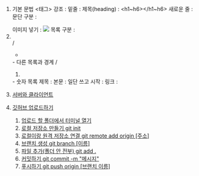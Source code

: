 1. 기본 문법 <태그>
    강조 : <strong></strong>
    밑줄 : <u></u>
    제목(heading) : <h1~h6></h1~h6>
    새로운 줄 : <br>
    문단 구분 : <p></p>
    이미지 넣기 : <img src="주소" width="크기조절">
    목록 구분 : <li></li> / <ul><li></li></ul> - 다른 목록과 경계 / <ol><li></li></ol> - 숫자 목록
    제목 : <title></title>
    본문 : <body></body>
    일단 쓰고 시작 : <!doctype html>
    링크 : <a href="주소">
    
2. 서버와 클라이언트

3. 깃허브 업로드하기
    1. 업로드 할 폴더에서 터미널 열기
    2. 로컬 저장소 만들기 git init
    3. 로컬이랑 원격 저장소 연결 git remote add origin [주소]
    4. 브랜치 생성 git branch [이름]
    5. 파일 추가(폴더 안 전부) git add .
    6. 커밋하기 git commit -m "메시지"
    7. 푸시하기 git push origin [브랜치 이름]